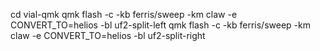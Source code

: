 cd vial-qmk
qmk flash -c -kb ferris/sweep -km claw -e CONVERT_TO=helios -bl uf2-split-left
qmk flash -c -kb ferris/sweep -km claw -e CONVERT_TO=helios -bl uf2-split-right